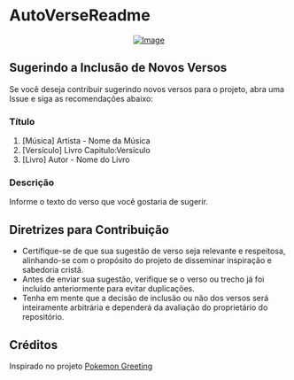 # AutoVerseReadme

<p align="center">
    <a href="https://git.io/typing-svg">
        <img src="https://readme-typing-svg.demolab.com/?separator=;&font=Fira+Code&height=210&width=500&size=20&pause=100&color=A9FEF7&center=True&vCenter=True&multiline=True&duration=1500&repeat=True&lines=Aqui+est%C3%A1+o+meu+cora%C3%A7%C3%A3o%3BTentando+entender+esta+situa%C3%A7%C3%A3o%3BN%C3%A3o+quero+algo+plastificado%3BEu+preciso+mais+que+uma+religi%C3%A3o%3BPreciso+de+mudan%C3%A7as+de+h%C3%A1bitos%3BMais+que+um+show+de+bonecos+de+pl%C3%A1stico%3B%F0%9F%8E%B5+Palankin+-+Bonecos+de+Pl%C3%A1stico+%F0%9F%8E%B5" alt="Image" />
    </a>
</p>

## Sugerindo a Inclusão de Novos Versos

Se você deseja contribuir sugerindo novos versos para o projeto, abra uma Issue e siga as recomendações abaixo:

### Título

1. [Música] Artista - Nome da Música
2. [Versículo] Livro Capitulo:Versículo
3. [Livro] Autor - Nome do Livro

### Descrição

Informe o texto do verso que você gostaria de sugerir.

## Diretrizes para Contribuição

- Certifique-se de que sua sugestão de verso seja relevante e respeitosa, alinhando-se com o propósito do projeto de disseminar inspiração e sabedoria cristã.
- Antes de enviar sua sugestão, verifique se o verso ou trecho já foi incluído anteriormente para evitar duplicações.
- Tenha em mente que a decisão de inclusão ou não dos versos será inteiramente arbitrária e dependerá da avaliação do proprietário do repositório.

## Créditos

Inspirado no projeto [Pokemon Greeting](https://github.com/isyuricunha/pokemon-greeting)